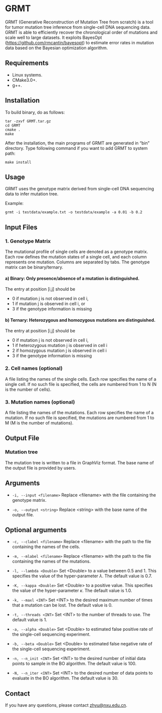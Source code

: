 # GRMT

GRMT (Generative Reconstruction of Mutation Tree from scratch) is a tool for tumor mutation tree inference from single-cell DNA sequencing data. GRMT is able to efficiently recover the chronological order of mutations and scale well to large datasets. It exploits BayesOpt (https://github.com/rmcantin/bayesopt) to estimate error rates in mutation data based on the Bayesian optimization algorithm.

## Requirements

* Linux systems.
* CMake3.0+.
* g++.

## Installation

To build binary, do as follows:

```
tar -zxvf GRMT.tar.gz
cd GRMT
cmake .
make
```

After the installation, the main programs of GRMT are generated in “bin” directory. Type following command if you want to add GRMT to system path:
```
make install
```

## Usage

GRMT uses the genotype matrix derived from single-cell DNA sequencing data to infer mutation tree.

Example:

```
grmt -i testdata/example.txt -o testdata/example -a 0.01 -b 0.2
```

## Input Files

### 1. Genotype Matrix

The mutational profile of single cells are denoted as a genotype matrix. Each row defines the mutation states of a single cell, and each column represents one mutation. Columns are separated by tabs. The genotype matrix can be binary/ternary.

#### a) Binary: Only presence/absence of a mutation is distinguished.
The entry at position [i,j] should be

* 0 if mutation j is not observed in cell i,
* 1 if mutation j is observed in cell i, or
* 3 if the genotype information is missing

#### b) Ternary: Heterozygous and homozygous mutations are distinguished.
The entry at position [i,j] should be

* 0 if mutation j is not observed in cell i,
* 1 if heterozygous mutation j is observed in cell i
* 2 if homozygous mutation j is observed in cell i
* 3 if the genotype information is missing

### 2. Cell names (optional)

A file listing the names of the single cells. Each row specifies the name of a single cell.
If no such file is specified, the cells are numbered from 1 to N (N is the number of cells).

### 3. Mutation names (optional)

A file listing the names of the mutations. Each row specifies the name of a mutation.
If no such file is specified, the mutations are numbered from 1 to M (M is the number of mutations).

## Output File

### Mutation tree

The mutation tree is written to a file in GraphViz format. The base name of the output file is provided by users.

## Arguments

* `-i, --input <filename>` Replace \<filename\> with the file containing the genotype matrix.

* `-o, --output <string>` Replace \<string\> with the base name of the output file.

## Optional arguments

* `-c, --clabel <filename>` Replace \<filename\> with the path to the file containing the names of the cells.

* `-m, --mlabel <filename>` Replace \<filename\> with the path to the file containing the names of the mutations.

* `-l, --lambda <Double>` Set \<Double\> to a value between 0.5 and 1. This specifies the value of the hyper-parameter $\lambda$. The default value is 0.7.

* `-K, --kappa <Double>` Set \<Double\> to a positive value. This specifies the value of the hyper-parameter $\kappa$. The default value is 1.0.

* `-k, --maxl <INT>`  Set \<INT\> to the desired maximum number of times that a mutation can be lost. The default value is 0.

* `-t, --threads <INT>`  Set \<INT\> to the number of threads to use. The default value is 1.

* `-a, --alpha <Double>` Set \<Double\> to estimated false positive rate of the single-cell sequencing experiment.

* `-b, --beta <Double>` Set \<Double\> to estimated false negative rate of the single-cell sequencing experiment.

* `-n, --n_init <INT>`  Set \<INT\> to the desired number of initial data points to sample in the BO algorithm. The default value is 100.

* `-N, --n_iter <INT>`  Set \<INT\> to the desired number of data points to evaluate in the BO algorithm. The default value is 30.

## Contact

If you have any questions, please contact zhyu@nxu.edu.cn.